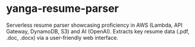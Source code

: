 # yanga-resume-parser
Serverless resume parser showcasing proficiency in AWS (Lambda, API Gateway, DynamoDB, S3) and AI (OpenAI). Extracts key resume data (.pdf, .doc, .docx) via a user-friendly web interface.
